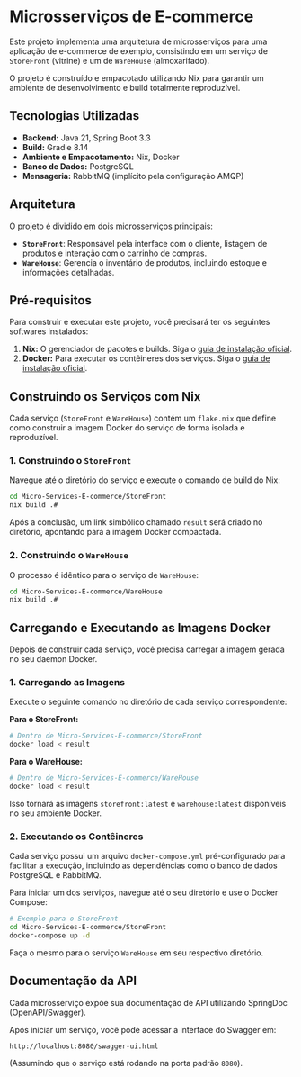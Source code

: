 # Microsserviços de E-commerce

Este projeto implementa uma arquitetura de microsserviços para uma aplicação de e-commerce de exemplo, consistindo em um serviço de `StoreFront` (vitrine) e um de `WareHouse` (almoxarifado).

O projeto é construído e empacotado utilizando Nix para garantir um ambiente de desenvolvimento e build totalmente reproduzível.

## Tecnologias Utilizadas

- **Backend:** Java 21, Spring Boot 3.3
- **Build:** Gradle 8.14
- **Ambiente e Empacotamento:** Nix, Docker
- **Banco de Dados:** PostgreSQL
- **Mensageria:** RabbitMQ (implícito pela configuração AMQP)

## Arquitetura

O projeto é dividido em dois microsserviços principais:

- **`StoreFront`**: Responsável pela interface com o cliente, listagem de produtos e interação com o carrinho de compras.
- **`WareHouse`**: Gerencia o inventário de produtos, incluindo estoque e informações detalhadas.

## Pré-requisitos

Para construir e executar este projeto, você precisará ter os seguintes softwares instalados:

1.  **Nix:** O gerenciador de pacotes e builds. Siga o [guia de instalação oficial](https://nixos.org/download.html).
2.  **Docker:** Para executar os contêineres dos serviços. Siga o [guia de instalação oficial](https://docs.docker.com/engine/install/).

## Construindo os Serviços com Nix

Cada serviço (`StoreFront` e `WareHouse`) contém um `flake.nix` que define como construir a imagem Docker do serviço de forma isolada e reproduzível.

### 1. Construindo o `StoreFront`

Navegue até o diretório do serviço e execute o comando de build do Nix:

```bash
cd Micro-Services-E-commerce/StoreFront
nix build .#
```

Após a conclusão, um link simbólico chamado `result` será criado no diretório, apontando para a imagem Docker compactada.

### 2. Construindo o `WareHouse`

O processo é idêntico para o serviço de `WareHouse`:

```bash
cd Micro-Services-E-commerce/WareHouse
nix build .#
```

## Carregando e Executando as Imagens Docker

Depois de construir cada serviço, você precisa carregar a imagem gerada no seu daemon Docker.

### 1. Carregando as Imagens

Execute o seguinte comando no diretório de cada serviço correspondente:

**Para o StoreFront:**
```bash
# Dentro de Micro-Services-E-commerce/StoreFront
docker load < result
```

**Para o WareHouse:**
```bash
# Dentro de Micro-Services-E-commerce/WareHouse
docker load < result
```

Isso tornará as imagens `storefront:latest` e `warehouse:latest` disponíveis no seu ambiente Docker.

### 2. Executando os Contêineres

Cada serviço possui um arquivo `docker-compose.yml` pré-configurado para facilitar a execução, incluindo as dependências como o banco de dados PostgreSQL e RabbitMQ.

Para iniciar um dos serviços, navegue até o seu diretório e use o Docker Compose:

```bash
# Exemplo para o StoreFront
cd Micro-Services-E-commerce/StoreFront
docker-compose up -d
```

Faça o mesmo para o serviço `WareHouse` em seu respectivo diretório.

## Documentação da API

Cada microsserviço expõe sua documentação de API utilizando SpringDoc (OpenAPI/Swagger).

Após iniciar um serviço, você pode acessar a interface do Swagger em:

`http://localhost:8080/swagger-ui.html`

(Assumindo que o serviço está rodando na porta padrão `8080`).